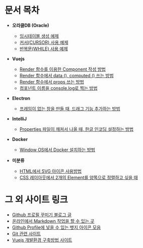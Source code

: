 # 문서 목차
- **오라클DB (Oracle)**
  - [임시테이블 생성 예제](docs/oracle.md#임시테이블-생성-예제)
  - [커서(CURSOR) 사용 예제](docs/oracle.md#커서cursor-사용-예제)
  - [반복문(WHILE) 사용 예제](docs/oracle.md#반복문while-사용-예제)

- **Vuejs**
  - [Render 함수를 이용한 Component 작성 방법](docs/vuejs.md#vuejs에서-render-함수를-이용한-component-작성-방법)
  - [Render 함수에서 data (), computed () 쓰는 방법](docs/vuejs.md#render-함수에서-data--computed--쓰는-방법)
  - [Render 함수에서 props 쓰는 방법](docs/vuejs.md#render-함수에서-props-쓰는-방법)
  - [컴포넌트 이름을 console.log로 찍는 방법](docs/vuejs.md#컴포넌트의-이름을-consolelog로-찍는-방법)

- **Electron**
  - [프레임이 없는 창을 만들 때, 드래그 기능 추가하는 방법](docs/electron.md#프레임이-없는-창을-만들-때-드래그-기능-추가하는-방법)

- **IntelliJ**
  - [Properties 파일이 깨져서 나올 때, 한글 인코딩 설정하는 방법](docs/intellij.md#properties-파일이-깨져서-나올-때-한글-인코딩-설정하는-방법)

- **Docker**
  - [Window OS에서 Docker 설치하는 방법](docs/docker.md#window-os에서-docker-설치하는-방법)

- **미분류**
  - [HTML에서 SVG 아이콘 사용방법](docs/etc.md#html에서-svg-아이콘-사용방법)
  - [CSS 레이아웃에서 2개의 Element를 양쪽으로 정렬하고 싶을 때](docs/etc.md#css-레이아웃에서-2개의-element를-양쪽으로-정렬하고-싶을-때)

# 그 외 사이트 링크
  - [Github 프로필 꾸미기 블로그 글](https://velog.io/@woo0_hooo/Github-github-profile-%EA%B0%84%EC%A7%80%EB%82%98%EA%B2%8C-%EA%BE%B8%EB%AF%B8%EA%B8%B0)
  - [온라인에서 Markdown 작업을 할 수 있는 곳](https://dillinger.io/)
  - [Github Profile에 넣을 수 있는 뱃지 아이콘 모음](https://simpleicons.org/)
  - [Git 관련 사이트](https://backlog.com/git-tutorial/kr/stepup/stepup1_1.html)
  - [Vuejs 개발환경 구축방법 사이트](https://paulcalla.tistory.com/385)